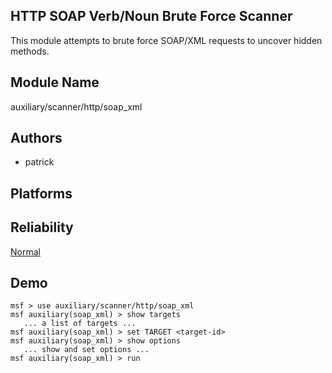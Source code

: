 ## HTTP SOAP Verb/Noun Brute Force Scanner

This module attempts to brute force SOAP/XML requests to 
uncover hidden methods.


## Module Name
auxiliary/scanner/http/soap_xml

## Authors
* patrick





## Platforms


## Reliability
[Normal](https://github.com/rapid7/metasploit-framework/wiki/Exploit-Ranking)

## Demo

```
msf > use auxiliary/scanner/http/soap_xml
msf auxiliary(soap_xml) > show targets
   ... a list of targets ...
msf auxiliary(soap_xml) > set TARGET <target-id>
msf auxiliary(soap_xml) > show options
   ... show and set options ...
msf auxiliary(soap_xml) > run
```
    
    